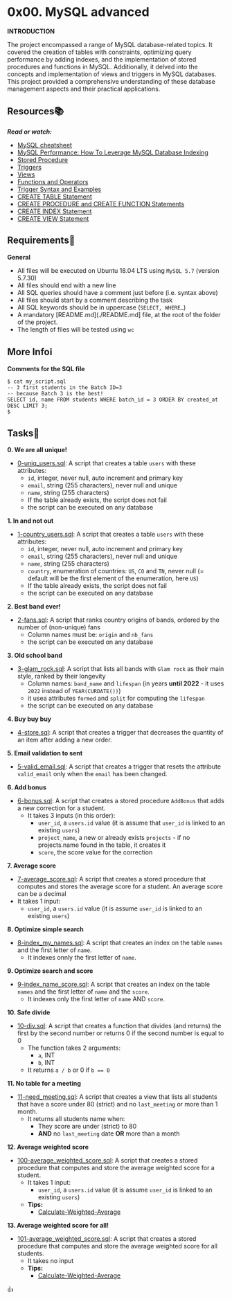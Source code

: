# 0x00. MySQL advanced

**INTRODUCTION**

The project encompassed a range of MySQL database-related topics. It covered the creation of tables with constraints, optimizing query performance by adding indexes, and the implementation of stored procedures and functions in MySQL.
Additionally, it delved into the concepts and implementation of views and triggers in MySQL databases. This project provided a comprehensive understanding of these database management aspects and their practical applications.

## Resources:books:
***Read or watch:***
- [MySQL cheatsheet](https://devhints.io/mysql)
- [MySQL Performance: How To Leverage MySQL Database Indexing](https://www.liquidweb.com/kb/mysql-optimization-how-to-leverage-mysql-database-indexing/)
- [Stored Procedure](https://www.w3resource.com/mysql/mysql-procedure.php)
- [Triggers](https://www.w3resource.com/mysql/mysql-triggers.php)
- [Views](https://www.w3resource.com/mysql/mysql-views.php)
- [Functions and Operators](https://dev.mysql.com/doc/refman/5.7/en/functions.html)
- [Trigger Syntax and Examples](https://dev.mysql.com/doc/refman/5.7/en/trigger-syntax.html)
- [CREATE TABLE Statement](https://dev.mysql.com/doc/refman/5.7/en/create-table.html)
- [CREATE PROCEDURE and CREATE FUNCTION Statements](https://dev.mysql.com/doc/refman/5.7/en/create-procedure.html)
- [CREATE INDEX Statement](https://dev.mysql.com/doc/refman/5.7/en/create-index.html)
- [CREATE VIEW Statement](https://dev.mysql.com/doc/refman/5.7/en/create-view.html)

## Requirements:round_pushpin:
**General**
- All files will be executed on Ubuntu 18.04 LTS using `MySQL 5.7` (version 5.7.30)
- All files should end with a new line
- All SQL queries should have a comment just before (i.e. syntax above)
- All files should start by a comment describing the task
- All SQL keywords should be in uppercase (`SELECT, WHERE…`)
- A mandatory [README.md](./README.md] file, at the root of the folder of the project.
- The length of files will be tested using `wc`

## More Info:information_source:

**Comments for the SQL file**
```
$ cat my_script.sql
-- 3 first students in the Batch ID=3
-- because Batch 3 is the best!
SELECT id, name FROM students WHERE batch_id = 3 ORDER BY created_at DESC LIMIT 3;
$
```

## Tasks:page_with_curl:
**0. We are all unique!**
- [0-uniq_users.sql](./0-uniq_users.sql): A script that creates a table `users` with these attributes:
  - `id`, integer, never null, auto increment and primary key
  - `email`, string (255 characters), never null and unique
  - `name`, string (255 characters)
  - If the table already exists, the script does not fail
  - the script can be executed on any database

**1. In and not out**
- [1-country_users.sql](./1-country_users.sql): A script that creates a table `users` with these attributes:
  - `id`, integer, never null, auto increment and primary key
  - `email`, string (255 characters), never null and unique
  - `name`, string (255 characters)
  - `country`, enumeration of countries: `US`, `CO` and `TN`, never null (= default will be the first element of the enumeration, here `US`)
  - If the table already exists, the script does not fail
  - the script can be executed on any database

**2. Best band ever!**
- [2-fans.sql](./2-fans.sql): A script that ranks country origins of bands, ordered by the number of (non-unique) fans
  - Column names must be: `origin` and `nb_fans`
  - the script can be executed on any database

**3. Old school band**
- [3-glam_rock.sql](./3-glam_rock.sql): A script that lists all bands with `Glam rock` as their main style, ranked by their longevity
  - Column names: `band_name` and `lifespan` (in years **until 2022** - it uses `2022` instead of `YEAR(CURDATE())`)
  - it usea attributes `formed` and `split` for computing the `lifespan`
  - the script can be executed on any database

**4. Buy buy buy**
- [4-store.sql](./4-store.sql): A script that creates a trigger that decreases the quantity of an item after adding a new order.

**5. Email validation to sent**
- [5-valid_email.sql](./5-valid_email.sql): A script that creates a trigger that resets the attribute `valid_email` only when the `email` has been changed.

**6. Add bonus**
- [6-bonus.sql](./6-bonus.sql): A script that creates a stored procedure `AddBonus` that adds a new correction for a student.
  - It takes 3 inputs (in this order):
    - `user_id`, a `users.id` value (it is assume that `user_id` is linked to an existing `users`)
    - `project_name`, a new or already exists `projects` - if no projects.name found in the table, it creates it
    - `score`, the score value for the correction

**7. Average score**
- [7-average_score.sql](./7-average_score.sql): A script that creates a stored procedure that computes and stores the average score for a student. An average score can be a decimal
- It takes 1 input:
  - `user_id`, a `users.id` value (it is assume `user_id` is linked to an existing `users`)

**8. Optimize simple search**
- [8-index_my_names.sql](./8-index_my_names.sql): A script that creates an index on the table `names` and the first letter of `name`.
  - It indexes onnly the first letter of `name`.

**9. Optimize search and score**
- [9-index_name_score.sql](./9-index_name_score.sql): A script that creates an index on the table `names` and the first letter of `name` and the `score`.
  - It indexes only the first letter of `name` AND `score`.

**10. Safe divide**
- [10-div.sql](./10-div.sql): A script that creates a function that divides (and returns) the first by the second number or returns 0 if the second number is equal to 0
  - The function takes 2 arguments:
    - `a`, INT
    - `b`, INT
  - It returns `a / b` or 0 if `b == 0`

**11. No table for a meeting**
- [11-need_meeting.sql](./11-need_meeting.sql): A script that creates a view that lists all students that have a score under 80 (strict) and no `last_meeting` or more than 1 month.
  - It returns all students name when:
    - They score are under (strict) to 80
    - **AND** no `last_meeting` date **OR** more than a month

**12. Average weighted score**
- [100-average_weighted_score.sql](./100-average_weighted_score.sql): A script that creates a stored procedure that computes and store the average weighted score for a student.
  - It takes 1 input:
    - `user_id`, a `users.id` value (it is assume `user_id` is linked to an existing `users`)
  - **Tips:**
    - [Calculate-Weighted-Average](https://www.wikihow.com/Calculate-Weighted-Average)

**13. Average weighted score for all!**
- [101-average_weighted_score.sql](./101-average_weighted_score.sql): A script that creates a stored procedure that computes and store the average weighted score for all students.
  - It takes no input
  - **Tips:**
    - [Calculate-Weighted-Average](https://www.wikihow.com/Calculate-Weighted-Average)

:+1:
